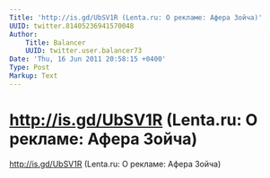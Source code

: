 ```yaml
---
Title: 'http://is.gd/UbSV1R (Lenta.ru: О рекламе: Афера Зойча)'
UUID: twitter.81405236941570048
Author:
    Title: Balancer
    UUID: twitter.user.balancer73
Date: 'Thu, 16 Jun 2011 20:58:15 +0400'
Type: Post
Markup: Text
---
```


# http://is.gd/UbSV1R (Lenta.ru: О рекламе: Афера Зойча)

http://is.gd/UbSV1R (Lenta.ru: О рекламе: Афера Зойча)